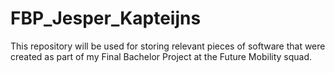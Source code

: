 # FBP_Jesper_Kapteijns
This repository will be used for storing relevant pieces of software that were created as part of my Final Bachelor Project at the Future Mobility squad.
